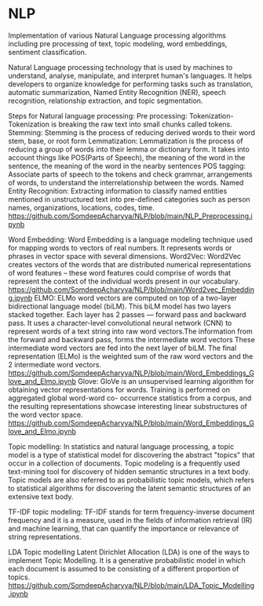 # NLP

Implementation of various Natural Language processing algorithms including pre processing of text, topic modeling, word embeddings, sentiment classification.

Natural Language processing technology that is used by machines to understand, analyse, manipulate, and interpret human's languages. It helps developers to organize knowledge for performing tasks such as translation, automatic summarization, Named Entity Recognition (NER), speech recognition, relationship extraction, and topic segmentation.

Steps for Natural language processing:
Pre processing: Tokenization- Tokenization is breaking the raw text into small chunks called tokens.
                Stemming: Stemming is the process of reducing derived words to their word stem, base, or root form
                Lemmatization: Lemmatization is the process of reducing a group of words into their lemma or dictionary form. It takes into account things like POS(Parts                                of Speech), the meaning of the word in the sentence, the meaning of the word in the nearby sentences
                POS tagging: Associate parts of speech to the tokens and check grammar, arrangements of words, to understand the interrelationship between the words.
                Named Entity Recognition: Extracting information to classify named entities mentioned in unstructured text into pre-defined categories such as                                                     person names, organizations, locations, codes, time.
                https://github.com/SomdeepAcharyya/NLP/blob/main/NLP_Preprocessing.ipynb

Word Embedding: Word Embedding is a language modeling technique used for mapping words to vectors of real numbers. It represents words or phrases in vector space with                   several dimensions. 
    Word2Vec: Word2Vec creates vectors of the words that are distributed numerical representations of word features – these word features could comprise of words that               represent the context of the individual words present in our vocabulary. 
              https://github.com/SomdeepAcharyya/NLP/blob/main/Word2vec_Embedding.ipynb
    ELMO:     ELMo word vectors are computed on top of a two-layer bidirectional language model (biLM). This biLM model has two layers stacked together. Each layer has               2 passes — forward pass and backward pass. It uses a character-level convolutional neural network (CNN) to represent words of a text string into raw word               vectors.The information from the forward and backward pass, forms the intermediate word vectors These intermediate word vectors are fed into the next                   layer of biLM. The final representation (ELMo) is the weighted sum of the raw word vectors and the 2 intermediate word vectors.
              https://github.com/SomdeepAcharyya/NLP/blob/main/Word_Embeddings_Glove_and_Elmo.ipynb
    Glove:    GloVe is an unsupervised learning algorithm for obtaining vector representations for words. Training is performed on aggregated global word-word co-                   occurrence statistics from a corpus, and the resulting representations showcase interesting linear substructures of the word vector space.
              https://github.com/SomdeepAcharyya/NLP/blob/main/Word_Embeddings_Glove_and_Elmo.ipynb
              
Topic modelling: In statistics and natural language processing, a topic model is a type of statistical model for discovering the abstract "topics" that occur in a collection of documents. Topic modeling is a frequently used text-mining tool for discovery of hidden semantic structures in a text body. Topic models are also referred to as probabilistic topic models, which refers to statistical algorithms for discovering the latent semantic structures of an extensive text body.
 
TF-IDF topic modeling: 
TF-IDF stands for term frequency-inverse document frequency and it is a measure, used in the fields of information retrieval (IR) and machine learning, that can quantify the importance or relevance of string representations. 

LDA Topic modelling
Latent Dirichlet Allocation (LDA) is one of the ways to implement Topic Modelling. It is a generative probabilistic model in which each document is assumed to be consisting of a different proportion of topics.
https://github.com/SomdeepAcharyya/NLP/blob/main/LDA_Topic_Modelling.ipynb

